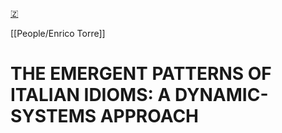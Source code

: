 [🇿](zotero://select/library/items/UJNHVJ8I)

[[People/Enrico Torre]] 
# THE EMERGENT PATTERNS OF ITALIAN IDIOMS: A DYNAMIC-SYSTEMS APPROACH

